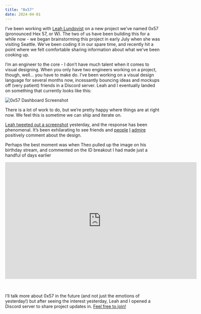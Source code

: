 ```yaml
---
title: "0x57"
date: 2024-04-01
---
```


I’ve been working with [Leah Lundqvist](https://twitter.com/LeahLundqvist) on a new project we’ve named 0x57 (pronounced Hex 57, or W). The two of us have been building this for a while now - we began brainstorming this project in early July when she was visiting Seattle. We’ve been coding it in our spare time, and recently hit a point where we felt comfortable sharing information about what we’ve been cooking up.

I’m an engineer to the core - I don’t have much talent when it comes to visual designing. When you only have two engineers working on a project, though, well... you have to make do. I’ve been working on a visual design language for several months now, incessantly bouncing ideas and mockups off (very patient) friends in a Discord server. Leah and I eventually landed on something that currently looks like this:

![0x57 Dashboard Screenshot](/images/posts/0x57-alpha.png)

There is a lot of work to do, but we’re pretty happy where things are at right now. We feel this is sometime we can ship and iterate on.

[Leah tweeted out a screenshot](https://twitter.com/LeahLundqvist/status/1774137580612702222) yesterday, and the response has been phenomenal. It’s been exhilarating to see friends and [people](https://twitter.com/alistaiir/status/1774167602404737327) [I](https://twitter.com/m1guelpf/status/1774158916160537070) [admire](https://twitter.com/luciascarlet/status/1774294147739881582) positively comment about the design.

Perhaps the best moment was when Theo pulled up the image on his birthday stream, and commented on the ID breakout I had made just a handful of days earlier

<iframe src="https://clips.twitch.tv/embed?clip=FastBashfulSalmonPhilosoraptor-TgUHIK7w2NPOn8OM&parent=ianmitchell.dev" frameborder="0" allowfullscreen="true" scrolling="no" height="378" width="620" style="margin-bottom: 2rem"></iframe>

I’ll talk more about 0x57 in the future (and not just the emotions of yesterday!) but after seeing the interest yesterday, Leah and I opened a Discord server to share project updates in. [Feel free to join!](https://discord.gg/pXtwPpHDAh)
